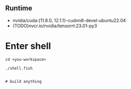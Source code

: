 
## Runtime


- nvidia/cuda:{11.8.0, 12.1.1}-cudnn8-devel-ubuntu22.04
- (TODO)nvcr.io/nvidia/tensorrt:23.01-py3

# Enter shell
```fish
cd <you-workspace>

./shell.fish


# build anything
```
